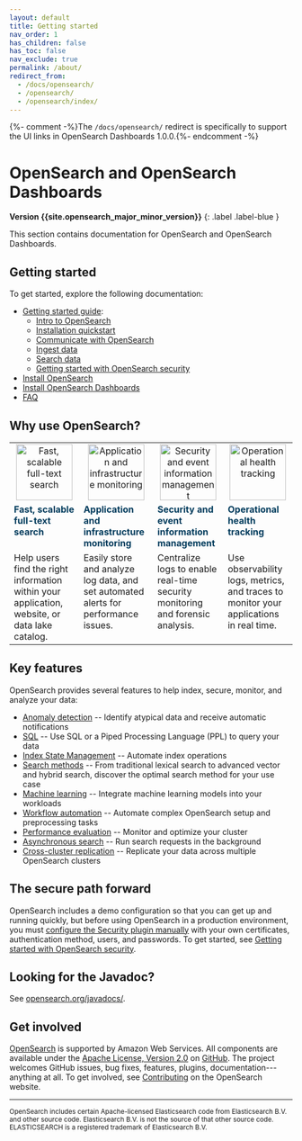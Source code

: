 ```yaml
---
layout: default
title: Getting started
nav_order: 1
has_children: false
has_toc: false
nav_exclude: true
permalink: /about/
redirect_from:
  - /docs/opensearch/
  - /opensearch/
  - /opensearch/index/
---
```


{%- comment -%}The `/docs/opensearch/` redirect is specifically to support the UI links in OpenSearch Dashboards 1.0.0.{%- endcomment -%}

# OpenSearch and OpenSearch Dashboards
**Version {{site.opensearch_major_minor_version}}**
{: .label .label-blue }

This section contains documentation for OpenSearch and OpenSearch Dashboards.

## Getting started

To get started, explore the following documentation:

- [Getting started guide]({{site.url}}{{site.baseurl}}/getting-started/): 
  - [Intro to OpenSearch]({{site.url}}{{site.baseurl}}/getting-started/intro/)
  - [Installation quickstart]({{site.url}}{{site.baseurl}}/getting-started/quickstart/)
  - [Communicate with OpenSearch]({{site.url}}{{site.baseurl}}/getting-started/communicate/)
  - [Ingest data]({{site.url}}{{site.baseurl}}/getting-started/ingest-data/)
  - [Search data]({{site.url}}{{site.baseurl}}/getting-started/search-data/)
  - [Getting started with OpenSearch security]({{site.url}}{{site.baseurl}}/getting-started/security/)
- [Install OpenSearch]({{site.url}}{{site.baseurl}}/install-and-configure/install-opensearch/index/)
- [Install OpenSearch Dashboards]({{site.url}}{{site.baseurl}}/install-and-configure/install-dashboards/index/)
- [FAQ](https://opensearch.org/faq)

## Why use OpenSearch?

<table style="table-layout: auto ; width: 100%;">
<tbody>
<tr style="text-align: center; vertical-align:center;">
<td><img src="{{site.url}}{{site.baseurl}}/images/1_search.png" class="no-border" alt="Fast, scalable full-text search" height="100"/></td>
<td><img src="{{site.url}}{{site.baseurl}}/images/2_monitoring.png" class="no-border" alt="Application and infrastructure monitoring" height="100"/></td>
<td><img src="{{site.url}}{{site.baseurl}}/images/3_security.png" class="no-border" alt="Security and event information management" height="100"/></td>
<td><img src="{{site.url}}{{site.baseurl}}/images/4_tracking.png" class="no-border" alt="Operational health tracking" height="100"/></td>
</tr>
<tr style="text-align: left; vertical-align:top; font-weight: bold; color: rgb(0,59,92)">
<td>Fast, scalable full-text search</td>
<td>Application and infrastructure monitoring</td>
<td>Security and event information management</td>
<td>Operational health tracking</td>
</tr>
<tr style="text-align: left; vertical-align:top;">
<td>Help users find the right information within your application, website, or data lake catalog. </td>
<td>Easily store and analyze log data, and set automated alerts for performance issues.</td>
<td>Centralize logs to enable real-time security monitoring and forensic analysis.</td>
<td>Use observability logs, metrics, and traces to monitor your applications in real time.</td>
</tr>
</tbody>
</table>

## Key features

OpenSearch provides several features to help index, secure, monitor, and analyze your data:

- [Anomaly detection]({{site.url}}{{site.baseurl}}/monitoring-plugins/ad/) -- Identify atypical data and receive automatic notifications
- [SQL]({{site.url}}{{site.baseurl}}/search-plugins/sql/index/) -- Use SQL or a Piped Processing Language (PPL) to query your data
- [Index State Management]({{site.url}}{{site.baseurl}}/im-plugin/) -- Automate index operations
- [Search methods]({{site.url}}{{site.baseurl}}/search-plugins/knn/) -- From traditional lexical search to advanced vector and hybrid search, discover the optimal search method for your use case
- [Machine learning]({{site.url}}{{site.baseurl}}/ml-commons-plugin/index/) -- Integrate machine learning models into your workloads
- [Workflow automation]({{site.url}}{{site.baseurl}}/automating-configurations/index/) -- Automate complex OpenSearch setup and preprocessing tasks
- [Performance evaluation]({{site.url}}{{site.baseurl}}/monitoring-plugins/pa/) -- Monitor and optimize your cluster
- [Asynchronous search]({{site.url}}{{site.baseurl}}/search-plugins/async/) -- Run search requests in the background
- [Cross-cluster replication]({{site.url}}{{site.baseurl}}/replication-plugin/index/) -- Replicate your data across multiple OpenSearch clusters


## The secure path forward

OpenSearch includes a demo configuration so that you can get up and running quickly, but before using OpenSearch in a production environment, you must [configure the Security plugin manually]({{site.url}}{{site.baseurl}}/security/configuration/index/) with your own certificates, authentication method, users, and passwords. To get started, see [Getting started with OpenSearch security]({{site.url}}{{site.baseurl}}/getting-started/security/).

## Looking for the Javadoc?

See [opensearch.org/javadocs/](https://opensearch.org/javadocs/).

## Get involved

[OpenSearch](https://opensearch.org) is supported by Amazon Web Services. All components are available under the [Apache License, Version 2.0](https://www.apache.org/licenses/LICENSE-2.0.html) on [GitHub](https://github.com/opensearch-project/).
The project welcomes GitHub issues, bug fixes, features, plugins, documentation---anything at all. To get involved, see [Contributing](https://opensearch.org/source.html) on the OpenSearch website.

---

<small>OpenSearch includes certain Apache-licensed Elasticsearch code from Elasticsearch B.V. and other source code. Elasticsearch B.V. is not the source of that other source code. ELASTICSEARCH is a registered trademark of Elasticsearch B.V.</small>